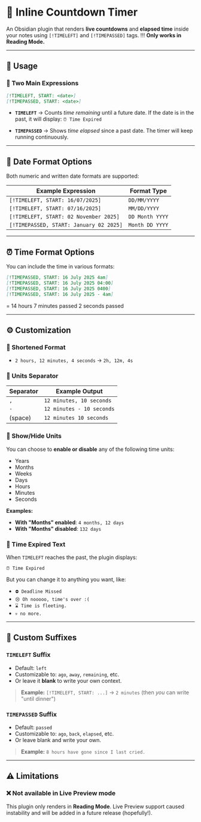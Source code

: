 # 📅 Inline Countdown Timer

An Obsidian plugin that renders **live countdowns** and **elapsed time** inside your notes using `[!TIMELEFT]` and `[!TIMEPASSED]` tags.
!!! **Only works in Reading Mode.**

---

## 🚀 Usage

### 🔹 Two Main Expressions

```markdown
[!TIMELEFT, START: <date>]
[!TIMEPASSED, START: <date>]
```

* **`TIMELEFT`** → Counts *time remaining* until a future date.
  If the date is in the past, it will display:
  `⏰ Time Expired`

* **`TIMEPASSED`** → Shows *time elapsed* since a past date.
  The timer will keep running continuously.

---

## 📅 Date Format Options

Both numeric and written date formats are supported:

| Example Expression                      | Format Type     |
| --------------------------------------- | --------------- |
| `[!TIMELEFT, START: 16/07/2025]`        | `DD/MM/YYYY`    |
| `[!TIMELEFT, START: 07/16/2025]`        | `MM/DD/YYYY`    |
| `[!TIMELEFT, START: 02 November 2025]`  | `DD Month YYYY` |
| `[!TIMEPASSED, START: January 02 2025]` | `Month DD YYYY` |

---

## ⏰ Time Format Options

You can include the time in various formats:

```markdown
[!TIMEPASSED, START: 16 July 2025 4am]
[!TIMEPASSED, START: 16 July 2025 04:00]
[!TIMEPASSED, START: 16 July 2025 0400]
[!TIMEPASSED, START: 16 July 2025 - 4am]
```
= 14 hours 7 minutes passed 2 seconds passed

---

## ⚙️ Customization

### 🔸 Shortened Format

* `2 hours, 12 minutes, 4 seconds` → `2h, 12m, 4s`

### 🔸 Units Separator

| Separator | Example Output            |
| --------- | ------------------------- |
| `,`       | `12 minutes, 10 seconds`  |
| `-`       | `12 minutes - 10 seconds` |
| (space)   | `12 minutes 10 seconds`   |

### 🔸 Show/Hide Units

You can choose to **enable or disable** any of the following time units:

* Years
* Months
* Weeks
* Days
* Hours
* Minutes
* Seconds

**Examples:**

* **With "Months" enabled**: `4 months, 12 days`
* **With "Months" disabled**: `132 days`

### 🔸 Time Expired Text

When `TIMELEFT` reaches the past, the plugin displays:

```
⏰ Time Expired
```

But you can change it to anything you want, like:

* `⛔ Deadline Missed`
* `😢 Oh nooooo, time's over :(`
* `⌛ Time is fleeting.`
* `💀 no more.`

---

## 🔄 Custom Suffixes

### `TIMELEFT` Suffix

* Default: `left`
* Customizable to: `ago`, `away`, `remaining`, etc.
* Or leave it **blank** to write your own context.

> **Example:**
> `[!TIMELEFT, START: ...]` → `2 minutes` (then *you* can write "until dinner")

### `TIMEPASSED` Suffix

* Default: `passed`
* Customizable to: `ago`, `back`, `elapsed`, etc.
* Or leave blank and write your own.

> **Example:**
> `8 hours have gone since I last cried.`

---

## ⚠️ Limitations

### ❌ Not available in Live Preview mode

This plugin only renders in **Reading Mode**.
Live Preview support caused instability and will be added in a future release (hopefully!).

